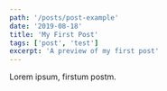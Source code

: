 ```yaml
---
path: '/posts/post-example'
date: '2019-08-18'
title: 'My First Post'
tags: ['post', 'test']
excerpt: 'A preview of my first post'
---
```


Lorem ipsum, firstum postm.
